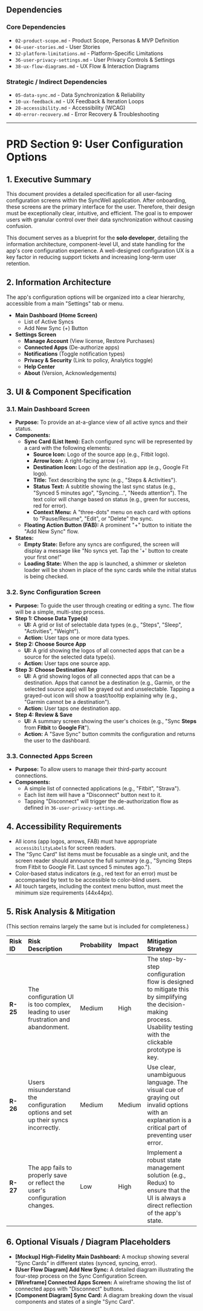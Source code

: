 ## Dependencies

### Core Dependencies
- `02-product-scope.md` - Product Scope, Personas & MVP Definition
- `04-user-stories.md` - User Stories
- `32-platform-limitations.md` - Platform-Specific Limitations
- `36-user-privacy-settings.md` - User Privacy Controls & Settings
- `38-ux-flow-diagrams.md` - UX Flow & Interaction Diagrams

### Strategic / Indirect Dependencies
- `05-data-sync.md` - Data Synchronization & Reliability
- `10-ux-feedback.md` - UX Feedback & Iteration Loops
- `28-accessibility.md` - Accessibility (WCAG)
- `40-error-recovery.md` - Error Recovery & Troubleshooting

---

# PRD Section 9: User Configuration Options

## 1. Executive Summary

This document provides a detailed specification for all user-facing configuration screens within the SyncWell application. After onboarding, these screens are the primary interface for the user. Therefore, their design must be exceptionally clear, intuitive, and efficient. The goal is to empower users with granular control over their data synchronization without causing confusion.

This document serves as a blueprint for the **solo developer**, detailing the information architecture, component-level UI, and state handling for the app's core configuration experience. A well-designed configuration UX is a key factor in reducing support tickets and increasing long-term user retention.

## 2. Information Architecture

The app's configuration options will be organized into a clear hierarchy, accessible from a main "Settings" tab or menu.

*   **Main Dashboard (Home Screen)**
    *   List of Active Syncs
    *   Add New Sync (+) Button
*   **Settings Screen**
    *   **Manage Account** (View license, Restore Purchases)
    *   **Connected Apps** (De-authorize apps)
    *   **Notifications** (Toggle notification types)
    *   **Privacy & Security** (Link to policy, Analytics toggle)
    *   **Help Center**
    *   **About** (Version, Acknowledgements)

## 3. UI & Component Specification

### 3.1. Main Dashboard Screen

*   **Purpose:** To provide an at-a-glance view of all active syncs and their status.
*   **Components:**
    *   **Sync Card (List Item):** Each configured sync will be represented by a card with the following elements:
        *   **Source Icon:** Logo of the source app (e.g., Fitbit logo).
        *   **Arrow Icon:** A right-facing arrow (→).
        *   **Destination Icon:** Logo of the destination app (e.g., Google Fit logo).
        *   **Title:** Text describing the sync (e.g., "Steps & Activities").
        *   **Status Text:** A subtitle showing the last sync status (e.g., "Synced 5 minutes ago", "Syncing...", "Needs attention"). The text color will change based on status (e.g., green for success, red for error).
        *   **Context Menu:** A "three-dots" menu on each card with options to "Pause/Resume", "Edit", or "Delete" the sync.
    *   **Floating Action Button (FAB):** A prominent "+" button to initiate the "Add New Sync" flow.
*   **States:**
    *   **Empty State:** Before any syncs are configured, the screen will display a message like "No syncs yet. Tap the '+' button to create your first one!"
    *   **Loading State:** When the app is launched, a shimmer or skeleton loader will be shown in place of the sync cards while the initial status is being checked.

### 3.2. Sync Configuration Screen

*   **Purpose:** To guide the user through creating or editing a sync. The flow will be a simple, multi-step process.
*   **Step 1: Choose Data Type(s)**
    *   **UI:** A grid or list of selectable data types (e.g., "Steps", "Sleep", "Activities", "Weight").
    *   **Action:** User taps one or more data types.
*   **Step 2: Choose Source App**
    *   **UI:** A grid showing the logos of all connected apps that can be a source for the selected data type(s).
    *   **Action:** User taps one source app.
*   **Step 3: Choose Destination App**
    *   **UI:** A grid showing logos of all connected apps that can be a destination. Apps that cannot be a destination (e.g., Garmin, or the selected source app) will be grayed out and unselectable. Tapping a grayed-out icon will show a toast/tooltip explaining why (e.g., "Garmin cannot be a destination").
    *   **Action:** User taps one destination app.
*   **Step 4: Review & Save**
    *   **UI:** A summary screen showing the user's choices (e.g., "Sync **Steps** from **Fitbit** to **Google Fit**").
    *   **Action:** A "Save Sync" button commits the configuration and returns the user to the dashboard.

### 3.3. Connected Apps Screen

*   **Purpose:** To allow users to manage their third-party account connections.
*   **Components:**
    *   A simple list of connected applications (e.g., "Fitbit", "Strava").
    *   Each list item will have a "Disconnect" button next to it.
    *   Tapping "Disconnect" will trigger the de-authorization flow as defined in `36-user-privacy-settings.md`.

## 4. Accessibility Requirements

*   All icons (app logos, arrows, FAB) must have appropriate `accessibilityLabel`s for screen readers.
*   The "Sync Card" list items must be focusable as a single unit, and the screen reader should announce the full summary (e.g., "Syncing Steps from Fitbit to Google Fit. Last synced 5 minutes ago.").
*   Color-based status indicators (e.g., red text for an error) must be accompanied by text to be accessible to color-blind users.
*   All touch targets, including the context menu button, must meet the minimum size requirements (44x44px).

## 5. Risk Analysis & Mitigation

(This section remains largely the same but is included for completeness.)

| Risk ID | Risk Description | Probability | Impact | Mitigation Strategy |
| :--- | :--- | :--- | :--- | :--- |
| **R-25** | The configuration UI is too complex, leading to user frustration and abandonment. | Medium | High | The step-by-step configuration flow is designed to mitigate this by simplifying the decision-making process. Usability testing with the clickable prototype is key. |
| **R-26** | Users misunderstand the configuration options and set up their syncs incorrectly. | Medium | Medium | Use clear, unambiguous language. The visual cue of graying out invalid options with an explanation is a critical part of preventing user error. |
| **R-27** | The app fails to properly save or reflect the user's configuration changes. | Low | High | Implement a robust state management solution (e.g., Redux) to ensure that the UI is always a direct reflection of the app's state. |

## 6. Optional Visuals / Diagram Placeholders
*   **[Mockup] High-Fidelity Main Dashboard:** A mockup showing several "Sync Cards" in different states (synced, syncing, error).
*   **[User Flow Diagram] Add New Sync:** A detailed diagram illustrating the four-step process on the Sync Configuration Screen.
*   **[Wireframe] Connected Apps Screen:** A wireframe showing the list of connected apps with "Disconnect" buttons.
*   **[Component Diagram] Sync Card:** A diagram breaking down the visual components and states of a single "Sync Card".

